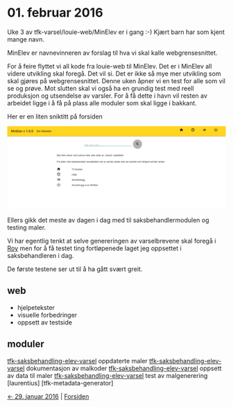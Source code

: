 # 01. februar 2016

Uke 3 av tfk-varsel/louie-web/MinElev er i gang :-) Kjært barn har som kjent mange navn.

MinElev er navnevinneren av forslag til hva vi skal kalle webgrensesnittet.

For å feire flyttet vi all kode fra louie-web til MinElev. Det er i MinElev all videre utvikling skal foregå.
Det vil si. Det er ikke så mye mer utvikling som skal gjøres på webgrensesnittet. Denne uken åpner vi en test for alle som vil se og prøve.
Mot slutten skal vi også ha en grundig test med reell produksjon og utsendelse av varsler. For å få dette i havn vil resten av arbeidet ligge i å få på plass alle moduler som skal ligge i bakkant.

Her er en liten sniktitt på forsiden

![MinElev forsiden!](../../images/2016/02/MinElev.forsiden.test.png)

Ellers gikk det meste av dagen i dag med til saksbehandlermodulen og testing maler.

Vi har egentlig tenkt at selve genereringen av varselbrevene skal foregå i [Roy]() men for å få testet ting fortløpenede laget jeg oppsettet i saksbehandleren i dag.

De første testene ser ut til å ha gått svært greit.

## web
- hjelpetekster
- visuelle forbedringer
- oppsett av testside

## moduler
[tfk-saksbehandling-elev-varsel](https://github.com/telemark/tfk-saksbehandling-elev-varsel) oppdaterte maler
[tfk-saksbehandling-elev-varsel](https://github.com/telemark/tfk-saksbehandling-elev-varsel) dokumentasjon av malkoder
[tfk-saksbehandling-elev-varsel](https://github.com/telemark/tfk-saksbehandling-elev-varsel) oppsett av data til maler
[tfk-saksbehandling-elev-varsel](https://github.com/telemark/tfk-saksbehandling-elev-varsel) test av malgenerering
[laurentius]
[tfk-metadata-generator]

[<- 29. januar 2016](../01/2016-01-29.md)  |  [Forsiden](../../index.md)